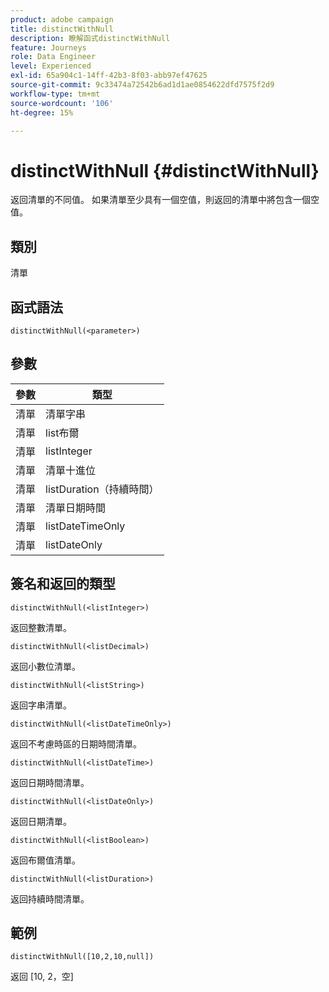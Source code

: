 ```yaml
---
product: adobe campaign
title: distinctWithNull
description: 瞭解函式distinctWithNull
feature: Journeys
role: Data Engineer
level: Experienced
exl-id: 65a904c1-14ff-42b3-8f03-abb97ef47625
source-git-commit: 9c33474a72542b6ad1d1ae0854622dfd7575f2d9
workflow-type: tm+mt
source-wordcount: '106'
ht-degree: 15%

---
```


# distinctWithNull {#distinctWithNull}

返回清單的不同值。 如果清單至少具有一個空值，則返回的清單中將包含一個空值。

## 類別

清單

## 函式語法

`distinctWithNull(<parameter>)`

## 參數

| 參數 | 類型 |
|-----------|------------------|
| 清單 | 清單字串 |
| 清單 | list布爾 |
| 清單 | listInteger |
| 清單 | 清單十進位 |
| 清單 | listDuration（持續時間） |
| 清單 | 清單日期時間 |
| 清單 | listDateTimeOnly |
| 清單 | listDateOnly |

## 簽名和返回的類型

`distinctWithNull(<listInteger>)`

返回整數清單。

`distinctWithNull(<listDecimal>)`

返回小數位清單。

`distinctWithNull(<listString>)`

返回字串清單。

`distinctWithNull(<listDateTimeOnly>)`

返回不考慮時區的日期時間清單。

`distinctWithNull(<listDateTime>)`

返回日期時間清單。

`distinctWithNull(<listDateOnly>)`

返回日期清單。

`distinctWithNull(<listBoolean>)`

返回布爾值清單。

`distinctWithNull(<listDuration>)`

返回持續時間清單。

## 範例

`distinctWithNull([10,2,10,null])`

返回 [10, 2，空]
